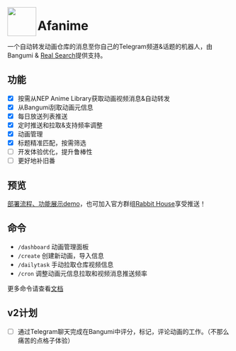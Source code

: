 <img src="https://github.com/user-attachments/assets/1cfe75f8-c76c-42ed-9c25-5c341eaa337f" align="left" width="65" /> <h1>Afanime</h1>

一个自动转发动画仓库的消息至你自己的Telegram频道&话题的机器人，由 Bangumi & [Real Search](https://search.acgn.es/)提供支持。

## 功能

- [x] 按需从NEP Anime Library获取动画视频消息&自动转发
- [x] 从Bangumi刮取动画元信息
- [x] 每日放送列表推送
- [x] 定时推送和拉取&支持频率调整
- [x] 动画管理
- [x] 标题精准匹配，按需筛选
- [ ] 开发体验优化，提升鲁棒性
- [ ] 更好地补旧番

## 预览
[部署流程、功能展示demo](https://youtu.be/kWP6d9Kpjos)，也可加入官方群组[Rabbit House](https://t.me/gochumonwa)享受推送！

## 命令

* `/dashboard` 动画管理面板
* `/create` 创建新动画，导入信息
* `/dailytask` 手动拉取仓库视频信息
* `/cron` 调整动画元信息拉取和视频消息推送频率

更多命令请查看[文档](https://afanime.netlify.app/deployment.html#%E9%99%84%E5%BD%95-afanime%E7%8E%B0%E8%A1%8C%E5%91%BD%E4%BB%A4%E5%8F%8A%E5%85%B6%E7%94%A8%E6%B3%95)

## v2计划
* [ ]  通过Telegram聊天完成在Bangumi中评分，标记，评论动画的工作。（不那么痛苦的点格子体验）
